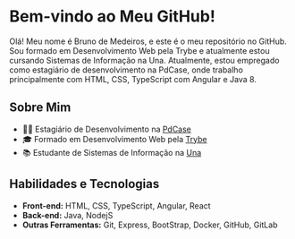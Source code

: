 # Bem-vindo ao Meu GitHub!

Olá! Meu nome é Bruno de Medeiros, e este é o meu repositório no GitHub. Sou formado em Desenvolvimento Web pela Trybe e atualmente estou cursando Sistemas de Informação na Una. Atualmente, estou empregado como estagiário de desenvolvimento na PdCase, onde trabalho principalmente com HTML, CSS, TypeScript com Angular e Java 8.

## Sobre Mim

- 👨‍💻 Estagiário de Desenvolvimento na [PdCase](https://www.pdcase.com/index.html)
- 🎓 Formado em Desenvolvimento Web pela [Trybe](https://www.betrybe.com/)
- 📚 Estudante de Sistemas de Informação na [Una](https://www.una.br/)

## Habilidades e Tecnologias

- **Front-end:** HTML, CSS, TypeScript, Angular, React
- **Back-end:** Java, NodejS
- **Outras Ferramentas:** Git, Express, BootStrap, Docker, GitHub, GitLab

